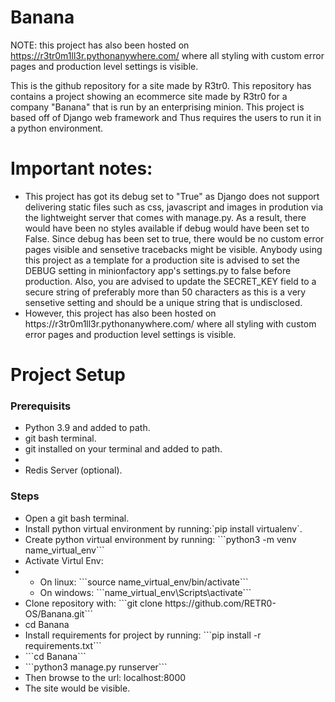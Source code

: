 # Banana
NOTE: this project has also been hosted on https://r3tr0m1ll3r.pythonanywhere.com/ where all styling with custom error pages and production level settings is visible.

This is the github repository for a site made by R3tr0. This repository has contains a project showing an ecommerce site made by R3tr0 for a company "Banana" that is run by an enterprising minion. This project is based off of Django web framework and Thus requires the users to run it in a python environment.

<h1> Important notes:</h1>
  <ul>
    <li>This project has got its debug set to "True" as Django does not support delivering static files such as css, javascript and images in prodution via the lightweight server that comes with manage.py. As a result, there would have been no styles available if debug would have been set to False. Since debug has been set to true, there would be no custom error pages visible and sensetive tracebacks might be visible. Anybody using this project as a template for a production site is advised to set the DEBUG setting in minionfactory app's settings.py to false before production. Also, you are advised to update the SECRET_KEY field to a secure string of preferably more than 50 characters as this is a very sensetive setting and should be a unique string that is undisclosed.</li>
    <li>However, this project has also been hosted on https://r3tr0m1ll3r.pythonanywhere.com/ where all styling with custom error pages and production level settings is visible.</li>
  </ul>

<h1>Project Setup</h1>
<h3>Prerequisits</h3>
<ul>
  <li>Python 3.9 and added to path.</li>
  <li>git bash terminal.</li>
  <li> git installed on your terminal and added to path.<li>
  <li>Redis Server (optional). </li>
</ul>
  
<h3>Steps</h3>
<ul>
  <li> Open a git bash terminal. </li>
  <li>Install python virtual environment by running:`pip install virtualenv`. 
  <li>Create python virtual environment by running: ```python3 -m venv name_virtual_env```</li>
  <li>Activate Virtul Env:<li/>
  <ul>
    <li>On linux: ```source name_virtual_env/bin/activate```</li>
    <li>On windows: ```name_virtual_env\Scripts\activate``` </li>
  </ul>
  <li>Clone repository with: ```git clone https://github.com/RETR0-OS/Banana.git``` </li>
  <li>cd Banana </li>
  <li> Install requirements for project by running: ```pip install -r requirements.txt``` </li>
  <li> ```cd Banana``` </li>
  <li>```python3 manage.py runserver``` </li>
  <li>Then browse to the url: localhost:8000</li>
  <li>The site would be visible.</li>
</ul> 
